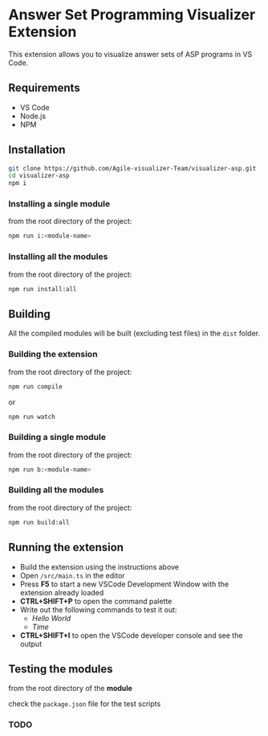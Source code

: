 # Answer Set Programming Visualizer Extension

This extension allows you to visualize answer sets of ASP programs in VS Code.

## Requirements

- VS Code
- Node.js
- NPM

## Installation

```bash
git clone https://github.com/Agile-visualizer-Team/visualizer-asp.git
cd visualizer-asp
npm i
```

### Installing a single module

from the root directory of the project:

```bash
npm run i:<module-name>
```

### Installing all the modules

from the root directory of the project:

```bash
npm run install:all
```

## Building

All the compiled modules will be built (excluding test files) in the `dist` folder.

### Building the extension

from the root directory of the project:

```bash
npm run compile
```

or

```bash
npm run watch
```

### Building a single module

from the root directory of the project:

```bash
npm run b:<module-name>
```

### Building all the modules

from the root directory of the project:

```bash
npm run build:all
```

## Running the extension

- Build the extension using the instructions above
- Open `/src/main.ts` in the editor
- Press **F5** to start a new VSCode Development Window with the extension already loaded
- **CTRL+SHIFT+P** to open the command palette
- Write out the following commands to test it out:
  - *Hello World*
  - *Time*
- **CTRL+SHIFT+I** to open the VSCode developer console and see the output

## Testing the modules

from the root directory of the **module**

check the `package.json` file for the test scripts

### TODO
